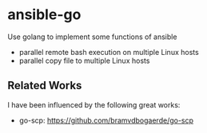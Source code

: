 # ansible-go

Use golang to implement some functions of ansible

- parallel remote bash execution on multiple Linux hosts
- parallel copy file to multiple Linux hosts

## Related Works
I have been influenced by the following great works:
- go-scp: https://github.com/bramvdbogaerde/go-scp